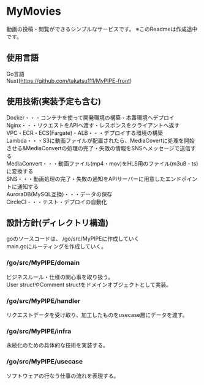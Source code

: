 # MyMovies
動画の投稿・閲覧ができるシンプルなサービスです。
※このReadmeは作成途中です。
## 使用言語
Go言語  
Nuxt(https://github.com/takatsu111/MyPIPE-front)

## 使用技術(実装予定も含む)
Docker・・・コンテナを使って開発環境の構築・本番環境へデプロイ  
Nginx・・・リクエストをAPIへ渡す・レスポンスをクライアントへ返す  
VPC・ECR・ECS(Fargate)・ALB・・・デプロイする環境の構築  
Lambda・・・S3に動画ファイルが配置されたら、MediaCovertに処理を開始させる&MediaConvertの処理の完了・失敗の情報をSNSへメッセージで送信する  
MediaConvert・・・動画ファイル(mp4・mov)をHLS用のファイル(m3u8・ts)に変換する  
SNS・・・動画処理の完了・失敗の通知をAPIサーバーに用意したエンドポイントに通知する  
AuroraDB(MySQL互換)・・・データの保存  
CircleCI・・・テスト・デプロイの自動化

## 設計方針(ディレクトリ構造)
goのソースコードは、 /go/src/MyPIPEに作成していく  
main.goにルーティングを作成していく。
### /go/src/MyPIPE/domain
ビジネスルール・仕様の関心事を取り扱う。  
User structやComment structをドメインオブジェクトとして実装。

### /go/src/MyPIPE/handler
リクエストデータを受け取り、加工したものをusecase層にデータを渡す。

### /go/src/MyPIPE/infra
永続化のための具体的な技術を実装する。

### /go/src/MyPIPE/usecase
ソフトウェアの行なう仕事の流れを表現する。
